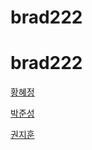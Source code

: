 # brad222
# brad222






<a href = https://github.com/Michellehwang001>황혜정<a/>



<a href = hhttps://github.com/ParkJunSoung>박준성<a/>


<a href = ttps://github.com/alexk77777>권지훈<a/>



